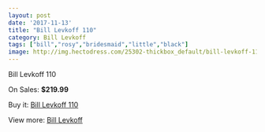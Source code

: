 ```yaml
---
layout: post
date: '2017-11-13'
title: "Bill Levkoff 110"
category: Bill Levkoff
tags: ["bill","rosy","bridesmaid","little","black"]
image: http://img.hectodress.com/25302-thickbox_default/bill-levkoff-110.jpg
---
```

Bill Levkoff 110

On Sales: **$219.99**
<a href="https://www.hectodress.com/bill-levkoff/11655-bill-levkoff-110.html"><amp-img layout="responsive" width="600" height="600" src="//img.hectodress.com/25302-thickbox_default/bill-levkoff-110.jpg" alt="Bill Levkoff 110 0" /></a>
<a href="https://www.hectodress.com/bill-levkoff/11655-bill-levkoff-110.html"><amp-img layout="responsive" width="600" height="600" src="//img.hectodress.com/25303-thickbox_default/bill-levkoff-110.jpg" alt="Bill Levkoff 110 1" /></a>

Buy it: [Bill Levkoff 110](https://www.hectodress.com/bill-levkoff/11655-bill-levkoff-110.html "Bill Levkoff 110")

View more: [Bill Levkoff](https://www.hectodress.com/184-bill-levkoff "Bill Levkoff")
